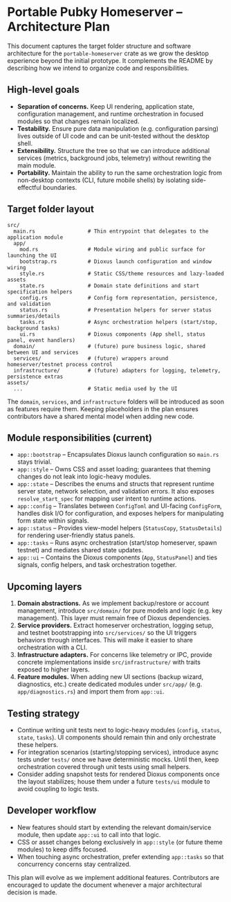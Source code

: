 # Portable Pubky Homeserver – Architecture Plan

This document captures the target folder structure and software architecture for the
`portable-homeserver` crate as we grow the desktop experience beyond the initial
prototype. It complements the README by describing how we intend to organize code
and responsibilities.

## High-level goals

- **Separation of concerns.** Keep UI rendering, application state, configuration
  management, and runtime orchestration in focused modules so that changes remain
  localized.
- **Testability.** Ensure pure data manipulation (e.g. configuration parsing) lives
  outside of UI code and can be unit-tested without the desktop shell.
- **Extensibility.** Structure the tree so that we can introduce additional
  services (metrics, background jobs, telemetry) without rewriting the main
  module.
- **Portability.** Maintain the ability to run the same orchestration logic from
  non-desktop contexts (CLI, future mobile shells) by isolating side-effectful
  boundaries.

## Target folder layout

```
src/
  main.rs                 # Thin entrypoint that delegates to the application module
  app/
    mod.rs                # Module wiring and public surface for launching the UI
    bootstrap.rs          # Dioxus launch configuration and window wiring
    style.rs              # Static CSS/theme resources and lazy-loaded assets
    state.rs              # Domain state definitions and start specification helpers
    config.rs             # Config form representation, persistence, and validation
    status.rs             # Presentation helpers for server status summaries/details
    tasks.rs              # Async orchestration helpers (start/stop, background tasks)
    ui.rs                 # Dioxus components (App shell, status panel, event handlers)
  domain/                 # (future) pure business logic, shared between UI and services
  services/               # (future) wrappers around homeserver/testnet process control
  infrastructure/         # (future) adapters for logging, telemetry, persistence extras
assets/
  ...                     # Static media used by the UI
```

The `domain`, `services`, and `infrastructure` folders will be introduced as soon
as features require them. Keeping placeholders in the plan ensures contributors
have a shared mental model when adding new code.

## Module responsibilities (current)

- `app::bootstrap` – Encapsulates Dioxus launch configuration so `main.rs` stays
  trivial.
- `app::style` – Owns CSS and asset loading; guarantees that theming changes do not
  leak into logic-heavy modules.
- `app::state` – Describes the enums and structs that represent runtime server
  state, network selection, and validation errors. It also exposes
  `resolve_start_spec` for mapping user intent to runtime actions.
- `app::config` – Translates between `ConfigToml` and UI-facing `ConfigForm`,
  handles disk I/O for configuration, and exposes helpers for manipulating form
  state within signals.
- `app::status` – Provides view-model helpers (`StatusCopy`, `StatusDetails`) for
  rendering user-friendly status panels.
- `app::tasks` – Runs async orchestration (start/stop homeserver, spawn testnet)
  and mediates shared state updates.
- `app::ui` – Contains the Dioxus components (`App`, `StatusPanel`) and ties
  signals, config helpers, and task orchestration together.

## Upcoming layers

1. **Domain abstractions.** As we implement backup/restore or account management,
   introduce `src/domain/` for pure models and logic (e.g. key management). This
   layer must remain free of Dioxus dependencies.
2. **Service providers.** Extract homeserver orchestration, logging setup, and
   testnet bootstrapping into `src/services/` so the UI triggers behaviors through
   interfaces. This will make it easier to share orchestration with a CLI.
3. **Infrastructure adapters.** For concerns like telemetry or IPC, provide
   concrete implementations inside `src/infrastructure/` with traits exposed to
   higher layers.
4. **Feature modules.** When adding new UI sections (backup wizard, diagnostics,
   etc.) create dedicated modules under `src/app/` (e.g. `app/diagnostics.rs`) and
   import them from `app::ui`.

## Testing strategy

- Continue writing unit tests next to logic-heavy modules (`config`, `status`,
  `state`, `tasks`). UI components should remain thin and only orchestrate these
  helpers.
- For integration scenarios (starting/stopping services), introduce async tests
  under `tests/` once we have deterministic mocks. Until then, keep orchestration
  covered through unit tests using small helpers.
- Consider adding snapshot tests for rendered Dioxus components once the layout
  stabilizes; house them under a future `tests/ui` module to avoid coupling to
  logic tests.

## Developer workflow

- New features should start by extending the relevant domain/service module, then
  update `app::ui` to call into that logic.
- CSS or asset changes belong exclusively in `app::style` (or future theme
  modules) to keep diffs focused.
- When touching async orchestration, prefer extending `app::tasks` so that
  concurrency concerns stay centralized.

This plan will evolve as we implement additional features. Contributors are
encouraged to update the document whenever a major architectural decision is
made.

